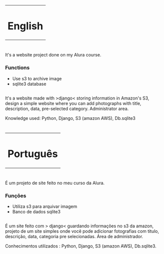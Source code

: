 <div align="center">
  <table align="center">
    <tr align="center">
      <td>
        <h1> English </h1>
      </td>
    </tr>
  </table>
</div>

#
It's a website project done on my Alura course.

### Functions

* Use s3 to archive image
* sqlite3 database

##

It's a website made with >django< storing information in Amazon's S3,
design a simple website where you can add photographs with title,
description, data, pre-selected category. Administrator area.

Knowledge used: Python, Django, S3 (amazon AWS), Db.sqlite3

#
#
#
#

<div align="center">
  <table align="center">
    <tr align="center">
      <td>
        <h1> Português </h1>
      </td>
    </tr>
  </table>
</div>

# 
É um projeto de site feito no meu curso da Alura.

### Funções

* Utiliza s3 para arquivar imagem
* Banco de dados sqlite3

##

É um site feito com > django< guardando informações no s3 da amazon,
projeto de um site simples onde você pode adicionar fotografias com titulo,
descrição, data, categoria pre selecionadas. Área de administrador.

Conhecimentos utilizados : Python, Django, S3 (amazon AWS), Db.sqlite3.
